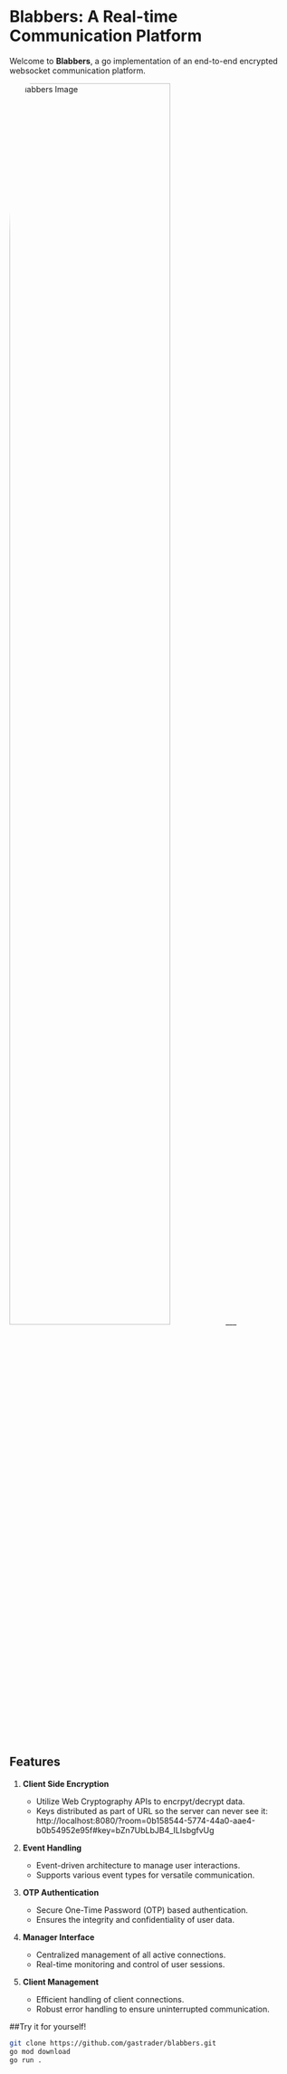 # Blabbers: A Real-time Communication Platform

Welcome to **Blabbers**, a go implementation of an end-to-end encrypted websocket communication platform.

<img src="https://github.com/gastrader/blabbers/assets/37260212/f336cbf3-a85b-47ac-ba18-f2b2d8f5ed80" alt="Blabbers Image" style="width: 75%; border-radius: 10%;">
___

## Features

1. **Client Side Encryption**
   - Utilize Web Cryptography APIs to encrpyt/decrypt data.
   - Keys distributed as part of URL so the server can never see it: <br>
     http://localhost:8080/?room=0b158544-5774-44a0-aae4-b0b54952e95f#key=bZn7UbLbJB4_ILIsbgfvUg

2. **Event Handling**
   - Event-driven architecture to manage user interactions.
   - Supports various event types for versatile communication.

3. **OTP Authentication**
   - Secure One-Time Password (OTP) based authentication.
   - Ensures the integrity and confidentiality of user data.

4. **Manager Interface**
   - Centralized management of all active connections.
   - Real-time monitoring and control of user sessions.

5. **Client Management**
   - Efficient handling of client connections.
   - Robust error handling to ensure uninterrupted communication.
     
##Try it for yourself!

```bash
git clone https://github.com/gastrader/blabbers.git
go mod download
go run .


